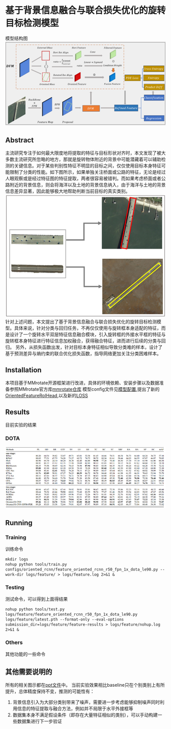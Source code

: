 # 基于背景信息融合与联合损失优化的旋转目标检测模型
模型结构图
![teaser](./docs/model.png)

## Abstract
主流研究专注于如何最大限度地将提取的特征与目标形状对齐时，本文发现了被大多数主流研究所忽略的地方，那就是旋转物体附近的背景中可能潜藏着可以辅助检测的关键信息。对于某些判别性特征不明显的目标之间，仅仅使用目标本身特征可能限制了分类的性能。如下图所示，如果单独关注桥面或公路的特征，无论是经过人眼观察或是经过特征图的特征提取，两者很容易被错判。而如果考虑桥面或者公路附近的背景信息，则会将海洋以及土地的背景信息纳入，由于海洋与土地的背景信息差异显著，因此能够极大地帮助判断当前目标的真实类别。
![teaser](./docs/diffcult-to-dis.png)
针对上述问题，本文提出了基于背景信息融合与联合损失优化的旋转目标检测模型。具体来说，针对分类与回归任务，不再仅仅使用与旋转框本身适配的特征，而是设计了一个旋转水平双层特征信息融合模块，引入旋转框的外接水平框的特征与旋转框本身特征进行特征信息加权融合，获得融合特征，进而进行后续的分类与回归。
另外，从损失函数出发，针对目标本身特征相似导致分类难的样本，设计了基于预测差异与熵约束的联合优化损失函数，指导网络更加关注分类困难样本。
## Installation
本项目基于MMrotate开源框架进行改进，具体的环境依赖、安装步骤以及数据准备参照MMrotate官方库[mmrotate仓库](https://github.com/open-mmlab/mmrotate)
模型config文件见[模型配置](./configs/oriented_rcnn/feature_oriented_rcnn_r50_fpn_1x_dota_le90.py),提出了新的[OrientedFeatureRoIHead](./mmrotate/models/roi_heads/oriented_feature_roi_head.py),以及新的[LOSS](./mmrotate/models/losses/max_diff_cross_entropy_loss.py)
## Results
目前实验的结果
### DOTA
![results on DOTA](./docs/model-results.png)
## Running
### Training
训练命令
```shell
mkdir logs
nohup python tools/train.py configs/oriented_rcnn/feature_oriented_rcnn_r50_fpn_1x_dota_le90.py --work-dir logs/feature/ > logs/feature.log 2>&1 &
```

### Testing
测试命令，可以得到上面得结果
```shell
nohup python tools/test.py logs/feature/feature_oriented_rcnn_r50_fpn_1x_dota_le90.py logs/feature/latest.pth --format-only --eval-options submission_dir=logs/feature/feature-results > logs/feature/nohup.log 2>&1 &
```

### Others
其他功能的一些命令

## 其他需要说明的
所有的相关图示都在[ppt文件](./最终论文图片.pptx)中。
当前实验效果相比baseline只在个别类别上有所提升，总体精度保持不变，推测的可能性有：
1. 背景信息引入为大部分类别带来了噪声，需要进一步考虑能够抑制噪声同时利用信息的特征提取与融合方法，例如并不局限于水平外接框等
2. 数据集本身不满足假设条件（即存在大量特征相似的类别），可以手动构建一些数据集进行下一步验证

